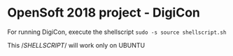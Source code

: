# OpenSoft 2018 project - DigiCon

For running DigiCon, execute the shellscript `sudo -s source shellscript.sh`

This /*SHELLSCRIPT*/ will work only on UBUNTU



